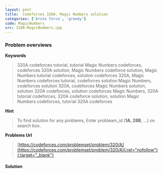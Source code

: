 ```yaml
---
layout: post
title:  Codeforces 320A. Magic Numbers solution
categories: ['brute force', 'greedy']
code: MagicNumbers
src: 320A-MagicNumbers.cpp
---
```

### **Problem overviews**

**Keywords**
> 320A codeforces tutorial, tutorial Magic Numbers codeforces, codeforces 320A solution, Magic Numbers codeforce solution, Magic Numbers tutorial codeforces, solution codeforces 320A, Magic Numbers codeforces tutorial, codeforces solution Magic Numbers, codeforces solution 320A, codeforces Magic Numbers solution, solution 320A codeforces, solution codeforces Magic Numbers, 320A tutorial codeforces, 320A codeforce solution, solution Magic Numbers codeforces, tutorial 320A codeforces

**Hint**
> To find solution for any problems, Enter probleam_id (**1A, 28B**, ...) on search box. 

**Problems Url**
> [https://codeforces.com/problemset/problem/320/A](https://codeforces.com/problemset/problem/320/A){:rel="nofollow"}{:target="_blank"}

#### **Solution**



